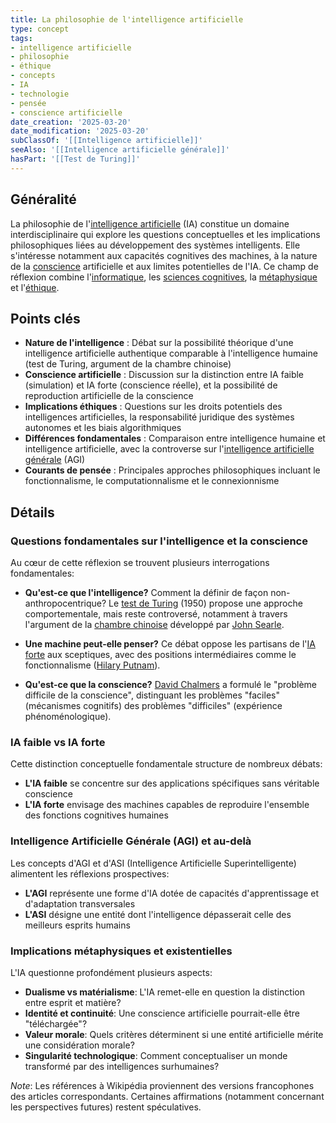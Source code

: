 ```yaml
---
title: La philosophie de l'intelligence artificielle
type: concept
tags:
- intelligence artificielle
- philosophie
- éthique
- concepts
- IA
- technologie
- pensée
- conscience artificielle
date_creation: '2025-03-20'
date_modification: '2025-03-20'
subClassOf: '[[Intelligence artificielle]]'
seeAlso: '[[Intelligence artificielle générale]]'
hasPart: '[[Test de Turing]]'
---
```

## Généralité

La philosophie de l'[intelligence artificielle](https://fr.wikipedia.org/wiki/Intelligence_artificielle) (IA) constitue un domaine interdisciplinaire qui explore les questions conceptuelles et les implications philosophiques liées au développement des systèmes intelligents. Elle s'intéresse notamment aux capacités cognitives des machines, à la nature de la [conscience](https://fr.wikipedia.org/wiki/Conscience) artificielle et aux limites potentielles de l'IA. Ce champ de réflexion combine l'[informatique](https://fr.wikipedia.org/wiki/Informatique), les [sciences cognitives](https://fr.wikipedia.org/wiki/Sciences_cognitives), la [métaphysique](https://fr.wikipedia.org/wiki/Métaphysique) et l'[éthique](https://fr.wikipedia.org/wiki/Éthique).

## Points clés

- **Nature de l'intelligence** : Débat sur la possibilité théorique d'une intelligence artificielle authentique comparable à l'intelligence humaine (test de Turing, argument de la chambre chinoise)
- **Conscience artificielle** : Discussion sur la distinction entre IA faible (simulation) et IA forte (conscience réelle), et la possibilité de reproduction artificielle de la conscience
- **Implications éthiques** : Questions sur les droits potentiels des intelligences artificielles, la responsabilité juridique des systèmes autonomes et les biais algorithmiques
- **Différences fondamentales** : Comparaison entre intelligence humaine et intelligence artificielle, avec la controverse sur l'[intelligence artificielle générale](https://fr.wikipedia.org/wiki/Intelligence_artificielle_g%C3%A9n%C3%A9rale) (AGI)
- **Courants de pensée** : Principales approches philosophiques incluant le fonctionnalisme, le computationnalisme et le connexionnisme

## Détails

### Questions fondamentales sur l'intelligence et la conscience

Au cœur de cette réflexion se trouvent plusieurs interrogations fondamentales:

- **Qu'est-ce que l'intelligence?** Comment la définir de façon non-anthropocentrique? Le [test de Turing](https://fr.wikipedia.org/wiki/Test_de_Turing) (1950) propose une approche comportementale, mais reste controversé, notamment à travers l'argument de la [chambre chinoise](https://fr.wikipedia.org/wiki/Chambre_chinoise) développé par [John Searle](https://fr.wikipedia.org/wiki/John_Searle).
  
- **Une machine peut-elle penser?** Ce débat oppose les partisans de l'[IA forte](https://fr.wikipedia.org/wiki/Intelligence_artificielle_forte) aux sceptiques, avec des positions intermédiaires comme le fonctionnalisme ([Hilary Putnam](https://fr.wikipedia.org/wiki/Hilary_Putnam)).
  
- **Qu'est-ce que la conscience?** [David Chalmers](https://fr.wikipedia.org/wiki/David_Chalmers) a formulé le "problème difficile de la conscience", distinguant les problèmes "faciles" (mécanismes cognitifs) des problèmes "difficiles" (expérience phénoménologique).

### IA faible vs IA forte

Cette distinction conceptuelle fondamentale structure de nombreux débats:

- **L'IA faible** se concentre sur des applications spécifiques sans véritable conscience
- **L'IA forte** envisage des machines capables de reproduire l'ensemble des fonctions cognitives humaines

### Intelligence Artificielle Générale (AGI) et au-delà

Les concepts d'AGI et d'ASI (Intelligence Artificielle Superintelligente) alimentent les réflexions prospectives:

- **L'AGI** représente une forme d'IA dotée de capacités d'apprentissage et d'adaptation transversales
- **L'ASI** désigne une entité dont l'intelligence dépasserait celle des meilleurs esprits humains

### Implications métaphysiques et existentielles

L'IA questionne profondément plusieurs aspects:

- **Dualisme vs matérialisme**: L'IA remet-elle en question la distinction entre esprit et matière?
- **Identité et continuité**: Une conscience artificielle pourrait-elle être "téléchargée"?
- **Valeur morale**: Quels critères déterminent si une entité artificielle mérite une considération morale?
- **Singularité technologique**: Comment conceptualiser un monde transformé par des intelligences surhumaines?

*Note*: Les références à Wikipédia proviennent des versions francophones des articles correspondants. Certaines affirmations (notamment concernant les perspectives futures) restent spéculatives.